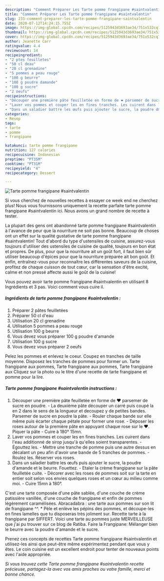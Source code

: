 ```yaml
---
description: "Comment Préparer Les Tarte pomme frangipane #saintvalentin"
title: "Comment Préparer Les Tarte pomme frangipane #saintvalentin"
slug: 233-comment-preparer-les-tarte-pomme-frangipane-saintvalentin
date: 2020-07-12T14:24:15.755Z
image: https://img-global.cpcdn.com/recipes/5125943d3693ae34/751x532cq70/tarte-pomme-frangipane-saintvalentin-photo-principale-de-la-recette.jpg
thumbnail: https://img-global.cpcdn.com/recipes/5125943d3693ae34/751x532cq70/tarte-pomme-frangipane-saintvalentin-photo-principale-de-la-recette.jpg
cover: https://img-global.cpcdn.com/recipes/5125943d3693ae34/751x532cq70/tarte-pomme-frangipane-saintvalentin-photo-principale-de-la-recette.jpg
author: Jeanette Carr
ratingvalue: 4.4
reviewcount: 14
recipeingredient:
- "2 ptes feuilletes"
- "50 cl deau"
- "20 cl grenadine"
- "5 pommes a peau rouge"
- "100 g beurre"
- "100 g poudre damande"
- "100 g sucre"
- "2 oeufs"
recipeinstructions:
- "Découper une première pâte feuilletée en forme de ❤️ parsemer de sucre en poudre.  La deuxième pâte découper un carré puis coupé la en 2 dans le sens de la longueur et decoupez y de petites bandes. Parsemer de sucre en poudre la pâte.  Rouler chaque bande sur elle même puis écarter chaque pétale pour former une rose. Déposer les roses autour de la première pâte en appuyant chaque rose sur le ❤️. Piquer la pâte  Cuire à 180° 15mn."
- "Laver vos pommes et couper les en fines tranches. Les cuirent dans l&#39;eau additionné de sirop jusqu&#39;à qu&#39;elles soient transparentes. Égouttez les. Mettre une tranche de pomme puis une autre dessus en décalant un peu afin d&#39;avoir une bande de 5 tranches de pommes. Roulez les. Réserver vos roses."
- "Dans un saladier battre les œufs puis ajouter le sucre, la poudre d&#39;amande et le beurre. Fouettez. Etaler la crème frangipane sur la pâte feuilletée cuite. Décorer avec les roses de pommes soit sur la tarte en entier soit selon vos envies quelques roses et un cœur au milieu comme moi.  Cuire 15mn à 180°."
categories:
- Resep
tags:
- tarte
- pomme
- frangipane

katakunci: tarte pomme frangipane 
nutrition: 127 calories
recipecuisine: Indonesian
preptime: "PT35M"
cooktime: "PT31M"
recipeyield: "4"
recipecategory: Dessert

---
```



![Tarte pomme frangipane #saintvalentin](https://img-global.cpcdn.com/recipes/5125943d3693ae34/751x532cq70/tarte-pomme-frangipane-saintvalentin-photo-principale-de-la-recette.jpg)

Si vous cherchez de nouvelles recettes à essayer ce week end ne cherchez plus! Nous vous fournissons uniquement la recette parfaite tarte pomme frangipane #saintvalentin ici. Nous avons un grand nombre de recette à tester.

La plupart des gens ont abandonné tarte pomme frangipane #saintvalentin à l'avance de peur que la nourriture ne soit pas bonne. Beaucoup de choses ont un effet sur la qualité gustative de tarte pomme frangipane #saintvalentin! Tout d'abord du type d'ustensiles de cuisine, assurez-vous toujours d'utiliser des ustensiles de cuisine de qualité, toujours en bon état et propres. De plus, pour que la nourriture ait un goût fort, il faut bien sûr utiliser beaucoup d'épices pour que la nourriture préparée ait bon goût. Et enfin, entraînez-vous pour reconnaître les différentes saveurs de la cuisine, profitez de chaque cuisson de tout cœur, car la sensation d'être excité, calme et non pressé affecte aussi le goût de la cuisine!

<!--inarticleads1-->

Vous pouvez avoir tarte pomme frangipane #saintvalentin en utilisant 8 Ingrédients et 3 pas. Voici comment vous cuire il.

##### Ingrédients de tarte pomme frangipane #saintvalentin :

1. Préparer 2 pâtes feuilletées
1. Préparer 50 cl d&#39;eau
1. Utilisation 20 cl grenadine
1. Utilisation 5 pommes a peau rouge
1. Utilisation 100 g beurre
1. Vous devez vous préparer 100 g poudre d&#39;amande
1. Utilisation 100 g sucre
1. Vous devez vous préparer 2 oeufs


Pelez les pommes et enlevez le coeur. Coupez en tranches de taille moyenne. Disposez les tranches de pommes pour former un. Tarte frangipane aux pommes, Tarte frangipane aux pommes, Tarte frangipane aux Cliquez sur la photo ou le titre d&#39;une recette de tarte frangipane et pomme pour la lire. 

<!--inarticleads2-->

##### Tarte pomme frangipane #saintvalentin instructions :

1. Découper une première pâte feuilletée en forme de ❤️ parsemer de sucre en poudre.  - La deuxième pâte découper un carré puis coupé la en 2 dans le sens de la longueur et decoupez y de petites bandes. Parsemer de sucre en poudre la pâte.  - Rouler chaque bande sur elle même puis écarter chaque pétale pour former une rose. - Déposer les roses autour de la première pâte en appuyant chaque rose sur le ❤️. Piquer la pâte  - Cuire à 180° 15mn.
1. Laver vos pommes et couper les en fines tranches. Les cuirent dans l&#39;eau additionné de sirop jusqu&#39;à qu&#39;elles soient transparentes. - Égouttez les. - Mettre une tranche de pomme puis une autre dessus en décalant un peu afin d&#39;avoir une bande de 5 tranches de pommes. - Roulez les. Réserver vos roses.
1. Dans un saladier battre les œufs puis ajouter le sucre, la poudre d&#39;amande et le beurre. Fouettez. - Etaler la crème frangipane sur la pâte feuilletée cuite. - Décorer avec les roses de pommes soit sur la tarte en entier soit selon vos envies quelques roses et un cœur au milieu comme moi.  - Cuire 15mn à 180°.


C&#39;est une tarte composée d&#39;une pâte sablée, d&#39;une couche de crème patissière vanillée, d&#39;une couche de frangipane et enfin de pommes légèrement caramélisées. Abracadabra : une tarte aux pommes sur son lit de frangipane ^^. * Pèle et enlève les pépins des pommes, et découpe-les en fines lamelles que tu disposeras très joliment sur. Recette tarte à la frangipane par SIFFERT. Voici une tarte au pommes juste MERVEILLEUSE que j&#39;ai pu trouver sur ce blog de Ratiba. Faire la Frangipane: Mélanger bien le beurre avec la poudre d&#39;amande et le sucre. 

<!--inarticleads1-->

<p>
Prenez ces concepts de recettes Tarte pomme frangipane #saintvalentin et utilisez-les ainsi que peut-être même expérimentez pendant que vous y êtes. Le coin cuisine est un excellent endroit pour tenter de nouveaux points avec l'aide appropriée.
</p>

<p>
<i>Si vous trouvez cette Tarte pomme frangipane #saintvalentin recette précieuse, partagez-la avec vos amis proches ou votre famille, merci et bonne chance.</i>
</p>
